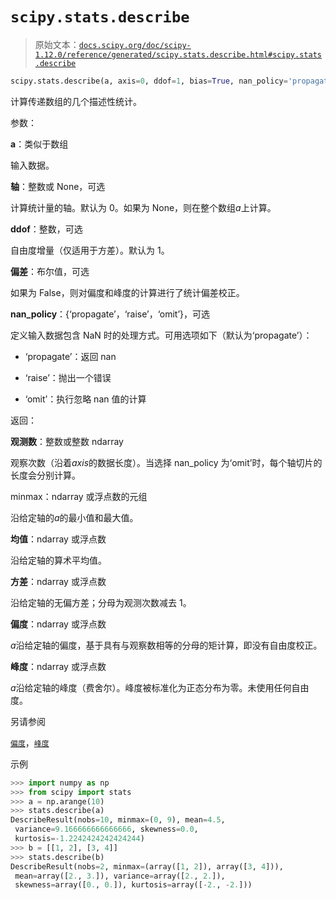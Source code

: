 # `scipy.stats.describe`

> 原始文本：[`docs.scipy.org/doc/scipy-1.12.0/reference/generated/scipy.stats.describe.html#scipy.stats.describe`](https://docs.scipy.org/doc/scipy-1.12.0/reference/generated/scipy.stats.describe.html#scipy.stats.describe)

```py
scipy.stats.describe(a, axis=0, ddof=1, bias=True, nan_policy='propagate')
```

计算传递数组的几个描述性统计。

参数：

**a**：类似于数组

输入数据。

**轴**：整数或 None，可选

计算统计量的轴。默认为 0。如果为 None，则在整个数组*a*上计算。

**ddof**：整数，可选

自由度增量（仅适用于方差）。默认为 1。

**偏差**：布尔值，可选

如果为 False，则对偏度和峰度的计算进行了统计偏差校正。

**nan_policy**：{‘propagate’，‘raise’，‘omit’}，可选

定义输入数据包含 NaN 时的处理方式。可用选项如下（默认为‘propagate’）：

+   ‘propagate’：返回 nan

+   ‘raise’：抛出一个错误

+   ‘omit’：执行忽略 nan 值的计算

返回：

**观测数**：整数或整数 ndarray

观察次数（沿着*axis*的数据长度）。当选择 nan_policy 为‘omit’时，每个轴切片的长度会分别计算。

minmax：ndarray 或浮点数的元组

沿给定轴的*a*的最小值和最大值。

**均值**：ndarray 或浮点数

沿给定轴的算术平均值。

**方差**：ndarray 或浮点数

沿给定轴的无偏方差；分母为观测次数减去 1。

**偏度**：ndarray 或浮点数

*a*沿给定轴的偏度，基于具有与观察数相等的分母的矩计算，即没有自由度校正。

**峰度**：ndarray 或浮点数

*a*沿给定轴的峰度（费舍尔）。峰度被标准化为正态分布为零。未使用任何自由度。

另请参阅

[`偏度`](https://docs.scipy.org/doc/scipy-1.12.0/reference/generated/scipy.stats.skew.html#scipy.stats.skew "scipy.stats.skew")，[`峰度`](https://docs.scipy.org/doc/scipy-1.12.0/reference/generated/scipy.stats.kurtosis.html#scipy.stats.kurtosis "scipy.stats.kurtosis")

示例

```py
>>> import numpy as np
>>> from scipy import stats
>>> a = np.arange(10)
>>> stats.describe(a)
DescribeResult(nobs=10, minmax=(0, 9), mean=4.5,
 variance=9.166666666666666, skewness=0.0,
 kurtosis=-1.2242424242424244)
>>> b = [[1, 2], [3, 4]]
>>> stats.describe(b)
DescribeResult(nobs=2, minmax=(array([1, 2]), array([3, 4])),
 mean=array([2., 3.]), variance=array([2., 2.]),
 skewness=array([0., 0.]), kurtosis=array([-2., -2.])) 
```
